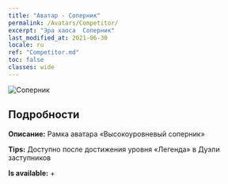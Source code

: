 ```yaml
---
title: "Аватар - Соперник"
permalink: /Avatars/Competitor/
excerpt: "Эра хаоса  Соперник"
last_modified_at: 2021-06-30
locale: ru
ref: "Competitor.md"
toc: false
classes: wide
---
```

 ![Соперник](/images/a/avatarFrame_2.png)

## Подробности

 **Описание:** Рамка аватара «Высокоуровневый соперник» 

 **Tips:** Доступно после достижения уровня «Легенда» в Дуэли заступников 

 **Is available:**  + 

